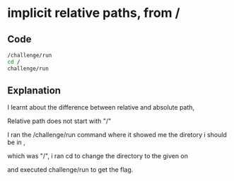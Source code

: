 # implicit relative paths, from /

## Code

```bash
/challenge/run
cd /
challenge/run
```
## Explanation

I learnt about the difference between relative and absolute path,

Relative path does not start with "/"

I ran the /challenge/run command where it showed me the diretory i should be in ,

which was "/", i ran cd to change the directory to the given on

and executed challenge/run to get the flag.
